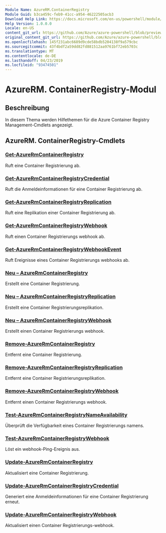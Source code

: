 ```yaml
---
Module Name: AzureRM.ContainerRegistry
Module Guid: b3ca459c-feb9-41cc-a954-46222505acb3
Download Help Link: https://docs.microsoft.com/en-us/powershell/module/azurerm.containerregistry
Help Version: 1.0.0.0
Locale: en-US
content_git_url: https://github.com/Azure/azure-powershell/blob/preview/src/ResourceManager/ContainerRegistry/Commands.ContainerRegistry/help/AzureRM.ContainerRegistry.md
original_content_git_url: https://github.com/Azure/azure-powershell/blob/preview/src/ResourceManager/ContainerRegistry/Commands.ContainerRegistry/help/AzureRM.ContainerRegistry.md
ms.openlocfilehash: 145f231abc6689d9cde58bdb5204138f9a579cbc
ms.sourcegitcommit: 43f4bdf2a59dd82fd881512aa9761bf72eb5703c
ms.translationtype: MT
ms.contentlocale: de-DE
ms.lasthandoff: 04/23/2019
ms.locfileid: "93474501"
---
```

# AzureRM. ContainerRegistry-Modul
## Beschreibung
In diesem Thema werden Hilfethemen für die Azure Container Registry Management-Cmdlets angezeigt.

## AzureRM. ContainerRegistry-Cmdlets
### [Get-AzureRmContainerRegistry](Get-AzureRmContainerRegistry.md)
Ruft eine Container Registrierung ab.

### [Get-AzureRmContainerRegistryCredential](Get-AzureRmContainerRegistryCredential.md)
Ruft die Anmeldeinformationen für eine Container Registrierung ab.

### [Get-AzureRmContainerRegistryReplication](Get-AzureRmContainerRegistryReplication.md)
Ruft eine Replikation einer Container Registrierung ab.

### [Get-AzureRmContainerRegistryWebhook](Get-AzureRmContainerRegistryWebhook.md)
Ruft einen Container Registrierungs webhook ab.

### [Get-AzureRmContainerRegistryWebhookEvent](Get-AzureRmContainerRegistryWebhookEvent.md)
Ruft Ereignisse eines Container Registrierungs webhooks ab.

### [Neu – AzureRmContainerRegistry](New-AzureRmContainerRegistry.md)
Erstellt eine Container Registrierung.

### [Neu – AzureRmContainerRegistryReplication](New-AzureRmContainerRegistryReplication.md)
Erstellt eine Container Registrierungsreplikation.

### [Neu – AzureRmContainerRegistryWebhook](New-AzureRmContainerRegistryWebhook.md)
Erstellt einen Container Registrierungs webhook.

### [Remove-AzureRmContainerRegistry](Remove-AzureRmContainerRegistry.md)
Entfernt eine Container Registrierung.

### [Remove-AzureRmContainerRegistryReplication](Remove-AzureRmContainerRegistryReplication.md)
Entfernt eine Container Registrierungsreplikation.

### [Remove-AzureRmContainerRegistryWebhook](Remove-AzureRmContainerRegistryWebhook.md)
Entfernt einen Container Registrierungs webhook.

### [Test-AzureRmContainerRegistryNameAvailability](Test-AzureRmContainerRegistryNameAvailability.md)
Überprüft die Verfügbarkeit eines Container Registrierungs namens.

### [Test-AzureRmContainerRegistryWebhook](Test-AzureRmContainerRegistryWebhook.md)
Löst ein webhook-Ping-Ereignis aus.

### [Update-AzureRmContainerRegistry](Update-AzureRmContainerRegistry.md)
Aktualisiert eine Container Registrierung.

### [Update-AzureRmContainerRegistryCredential](Update-AzureRmContainerRegistryCredential.md)
Generiert eine Anmeldeinformationen für eine Container Registrierung erneut.

### [Update-AzureRmContainerRegistryWebhook](Update-AzureRmContainerRegistryWebhook.md)
Aktualisiert einen Container Registrierungs-webhook.

